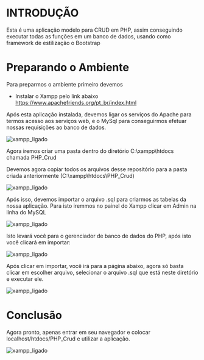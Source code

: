 <h1> INTRODUÇÃO </H1>
<p> Esta é uma aplicação modelo para CRUD em PHP, assim conseguindo executar todas as funções em um banco de dados, usando como framework de estilização o Bootstrap </p>
<h1> Preparando o Ambiente </h1>
<p> Para preparmos o ambiente primeiro devemos </p>

* Instalar o Xampp pelo link abaixo
https://www.apachefriends.org/pt_br/index.html


Após esta aplicação instalada, devemos ligar os serviços do Apache para termos acesso aos serviços web, e o MySql para conseguirmos efetuar nossas requisições ao banco de dados.

![xampp_ligado](https://user-images.githubusercontent.com/123130198/228073234-6e7e7c37-8888-43d1-abd0-cdf1444c07ff.png)


Agora iremos criar uma pasta dentro do diretório C:\xampp\htdocs chamada PHP_Crud



Devemos agora copiar todos os arquivos desse repositório para a pasta criada anteriormente (C:\xampp\htdocs\PHP_Crud)

![xampp_ligado](https://user-images.githubusercontent.com/123130198/228073685-ec917506-f407-4a07-8ece-fe94de13a335.png)


Após isso,  devemos importar o arquivo .sql para criarmos as tabelas da nossa aplicação. Para isto iremmos no painel do Xampp clicar em Admin na
linha do MySQL

![xampp_ligado](https://user-images.githubusercontent.com/123130198/228074168-4b6f6fc9-5fa9-4f6c-a554-3e99e0dc063a.png)

Isto levará você para o gerenciador de banco de dados do PHP, após isto você clicará em importar:

![xampp_ligado](https://user-images.githubusercontent.com/123130198/228074788-447e8231-7a1a-4174-821b-22dae9b29412.png)

Após clicar em importar, você irá para a página abaixo, agora só basta clicar em escolher arquivo, selecionar o arquivo .sql que está neste diretório e executar ele.

![xampp_ligado](https://user-images.githubusercontent.com/123130198/228075365-27884cfd-5bdd-4e95-8e24-df59ffdb075b.png)







<h1> Conclusão </h1>
Agora pronto, apenas entrar em seu navegador e colocar localhost/htdocs/PHP_Crud e utilizar a aplicação.

![xampp_ligado](https://user-images.githubusercontent.com/123130198/228076966-8061a4f8-ef0b-4e81-b39b-8acbfff8e855.png)







